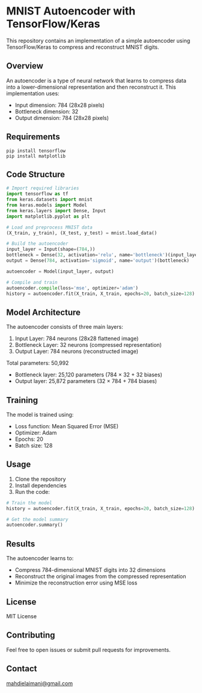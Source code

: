 # MNIST Autoencoder with TensorFlow/Keras

This repository contains an implementation of a simple autoencoder using TensorFlow/Keras to compress and reconstruct MNIST digits.

## Overview

An autoencoder is a type of neural network that learns to compress data into a lower-dimensional representation and then reconstruct it. This implementation uses:

- Input dimension: 784 (28x28 pixels)
- Bottleneck dimension: 32
- Output dimension: 784 (28x28 pixels)


## Requirements

```shellscript
pip install tensorflow
pip install matplotlib
```

## Code Structure

```python
# Import required libraries
import tensorflow as tf
from keras.datasets import mnist
from keras.models import Model
from keras.layers import Dense, Input
import matplotlib.pyplot as plt

# Load and preprocess MNIST data
(X_train, y_train), (X_test, y_test) = mnist.load_data()

# Build the autoencoder
input_layer = Input(shape=(784,))
bottleneck = Dense(32, activation='relu', name='bottleneck')(input_layer)
output = Dense(784, activation='sigmoid', name='output')(bottleneck)

autoencoder = Model(input_layer, output)

# Compile and train
autoencoder.compile(loss='mse', optimizer='adam')
history = autoencoder.fit(X_train, X_train, epochs=20, batch_size=128)
```

## Model Architecture

The autoencoder consists of three main layers:

1. Input Layer: 784 neurons (28x28 flattened image)
2. Bottleneck Layer: 32 neurons (compressed representation)
3. Output Layer: 784 neurons (reconstructed image)


Total parameters: 50,992

- Bottleneck layer: 25,120 parameters (784 × 32 + 32 biases)
- Output layer: 25,872 parameters (32 × 784 + 784 biases)


## Training

The model is trained using:

- Loss function: Mean Squared Error (MSE)
- Optimizer: Adam
- Epochs: 20
- Batch size: 128


## Usage

1. Clone the repository
2. Install dependencies
3. Run the code:


```python
# Train the model
history = autoencoder.fit(X_train, X_train, epochs=20, batch_size=128)

# Get the model summary
autoencoder.summary()
```

## Results

The autoencoder learns to:

- Compress 784-dimensional MNIST digits into 32 dimensions
- Reconstruct the original images from the compressed representation
- Minimize the reconstruction error using MSE loss


## License

MIT License

## Contributing

Feel free to open issues or submit pull requests for improvements.

## Contact
mahdielaimani@gmail.com
